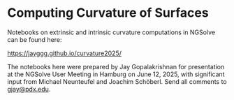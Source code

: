 # Computing Curvature of Surfaces


Notebooks on extrinsic and intrinsic curvature computations in NGSolve
can be found here:


https://jayggg.github.io/curvature2025/


The notebooks here were prepared by Jay Gopalakrishnan for
presentation at the NGSolve User Meeting in Hamburg on June 12, 2025,
with significant input from Michael Neunteufel and Joachim
Schöberl. Send all comments to gjay@pdx.edu.


